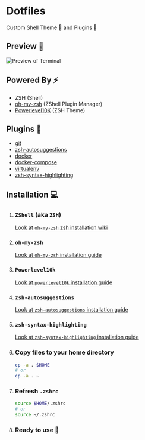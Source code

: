 # Dotfiles
Custom Shell Theme 🎨 and Plugins 🔌

## Preview 👀
![Preview of Terminal](https://user-images.githubusercontent.com/29407019/99193512-81b49e00-278a-11eb-9844-273df11536f4.png)

## Powered By ⚡
- ZSH (Shell)
- [oh-my-zsh](https://github.com/ohmyzsh/ohmyzsh) (ZShell Plugin Manager)
- [Powerlevel10K](https://github.com/romkatv/powerlevel10k) (ZSH Theme)

## Plugins 🔌
- [git](https://github.com/ohmyzsh/ohmyzsh/blob/master/plugins/git/git.plugin.zsh)
- [zsh-autosuggestions](https://github.com/zsh-users/zsh-autosuggestions)
- [docker](https://github.com/ohmyzsh/ohmyzsh/tree/master/plugins/docker)
- [docker-compose](https://github.com/ohmyzsh/ohmyzsh/tree/master/plugins/docker-compose)
- [virtualenv](https://github.com/ohmyzsh/ohmyzsh/tree/master/plugins/virtualenv)
- [zsh-syntax-highlighting](https://github.com/zsh-users/zsh-syntax-highlighting)

## Installation 💻

1. ### `ZShell` (aka `ZSH`)
    [Look at `oh-my-zsh` zsh installation wiki](https://github.com/ohmyzsh/ohmyzsh/wiki/Installing-ZSH)

2. ### `oh-my-zsh`
    [Look at `oh-my-zsh` installation guide](https://github.com/ohmyzsh/ohmyzsh/wiki#welcome-to-the-oh-my-zsh-wiki)

3. ### `Powerlevel10k`
    [Look at `powerlevel10k` installation guide](https://github.com/romkatv/powerlevel10k#oh-my-zsh)

4. ### `zsh-autosuggestions`
    [Look at `zsh-autosuggestions` installation guide](https://github.com/zsh-users/zsh-autosuggestions/blob/master/INSTALL.md#oh-my-zsh)

5. ### `zsh-syntax-highlighting`

    [Look at `zsh-syntax-highlighting` installation guide](https://github.com/zsh-users/zsh-syntax-highlighting/blob/master/INSTALL.md#oh-my-zsh)

6. ### Copy files to your home directory

    ```zsh
    cp -a . $HOME
    # or
    cp -a . ~
    ```

7. ### Refresh `.zshrc`

    ```zsh
    source $HOME/.zshrc
    # or
    source ~/.zshrc
    ```

8. ### Ready to use 🚀
